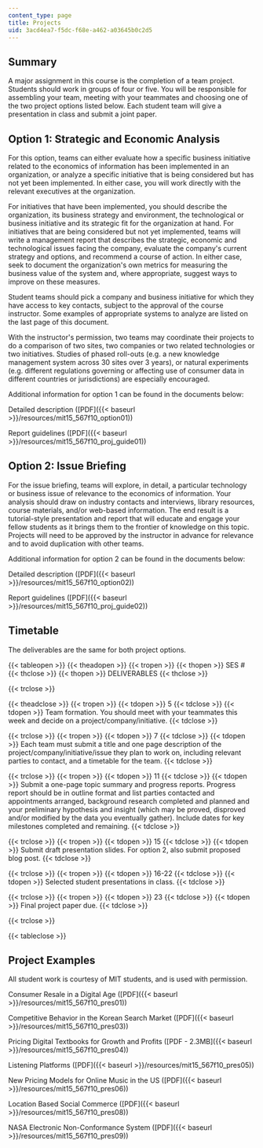 ```yaml
---
content_type: page
title: Projects
uid: 3acd4ea7-f5dc-f68e-a462-a03645b0c2d5
---
```


Summary
-------

A major assignment in this course is the completion of a team project. Students should work in groups of four or five. You will be responsible for assembling your team, meeting with your teammates and choosing one of the two project options listed below. Each student team will give a presentation in class and submit a joint paper.

Option 1: Strategic and Economic Analysis
-----------------------------------------

For this option, teams can either evaluate how a specific business initiative related to the economics of information has been implemented in an organization, or analyze a specific initiative that is being considered but has not yet been implemented. In either case, you will work directly with the relevant executives at the organization.

For initiatives that have been implemented, you should describe the organization, its business strategy and environment, the technological or business initiative and its strategic fit for the organization at hand. For initiatives that are being considered but not yet implemented, teams will write a management report that describes the strategic, economic and technological issues facing the company, evaluate the company's current strategy and options, and recommend a course of action. In either case, seek to document the organization's own metrics for measuring the business value of the system and, where appropriate, suggest ways to improve on these measures.

Student teams should pick a company and business initiative for which they have access to key contacts, subject to the approval of the course instructor. Some examples of appropriate systems to analyze are listed on the last page of this document.

With the instructor's permission, two teams may coordinate their projects to do a comparison of two sites, two companies or two related technologies or two initiatives. Studies of phased roll-outs (e.g. a new knowledge management system across 30 sites over 3 years), or natural experiments (e.g. different regulations governing or affecting use of consumer data in different countries or jurisdictions) are especially encouraged.

Additional information for option 1 can be found in the documents below:

Detailed description ([PDF]({{< baseurl >}}/resources/mit15_567f10_option01))

Report guidelines ([PDF]({{< baseurl >}}/resources/mit15_567f10_proj_guide01))

Option 2: Issue Briefing
------------------------

For the issue briefing, teams will explore, in detail, a particular technology or business issue of relevance to the economics of information. Your analysis should draw on industry contacts and interviews, library resources, course materials, and/or web-based information. The end result is a tutorial-style presentation and report that will educate and engage your fellow students as it brings them to the frontier of knowledge on this topic. Projects will need to be approved by the instructor in advance for relevance and to avoid duplication with other teams.

Additional information for option 2 can be found in the documents below:

Detailed description ([PDF]({{< baseurl >}}/resources/mit15_567f10_option02))

Report guidelines ([PDF]({{< baseurl >}}/resources/mit15_567f10_proj_guide02))

Timetable
---------

The deliverables are the same for both project options.

{{< tableopen >}}
{{< theadopen >}}
{{< tropen >}}
{{< thopen >}}
SES #
{{< thclose >}}
{{< thopen >}}
DELIVERABLES
{{< thclose >}}

{{< trclose >}}

{{< theadclose >}}
{{< tropen >}}
{{< tdopen >}}
5
{{< tdclose >}}
{{< tdopen >}}
Team formation. You should meet with your teammates this week and decide on a project/company/initiative.
{{< tdclose >}}

{{< trclose >}}
{{< tropen >}}
{{< tdopen >}}
7
{{< tdclose >}}
{{< tdopen >}}
Each team must submit a title and one page description of the project/company/initiative/issue they plan to work on, including relevant parties to contact, and a timetable for the team.
{{< tdclose >}}

{{< trclose >}}
{{< tropen >}}
{{< tdopen >}}
11
{{< tdclose >}}
{{< tdopen >}}
Submit a one-page topic summary and progress reports. Progress report should be in outline format and list parties contacted and appointments arranged, background research completed and planned and your preliminary hypothesis and insight (which may be proved, disproved and/or modified by the data you eventually gather). Include dates for key milestones completed and remaining.
{{< tdclose >}}

{{< trclose >}}
{{< tropen >}}
{{< tdopen >}}
15
{{< tdclose >}}
{{< tdopen >}}
Submit draft presentation slides. For option 2, also submit proposed blog post.
{{< tdclose >}}

{{< trclose >}}
{{< tropen >}}
{{< tdopen >}}
16-22
{{< tdclose >}}
{{< tdopen >}}
Selected student presentations in class.
{{< tdclose >}}

{{< trclose >}}
{{< tropen >}}
{{< tdopen >}}
23
{{< tdclose >}}
{{< tdopen >}}
Final project paper due.
{{< tdclose >}}

{{< trclose >}}

{{< tableclose >}}

Project Examples
----------------

All student work is courtesy of MIT students, and is used with permission.

Consumer Resale in a Digital Age ([PDF]({{< baseurl >}}/resources/mit15_567f10_pres01))

Competitive Behavior in the Korean Search Market ([PDF]({{< baseurl >}}/resources/mit15_567f10_pres03))

Pricing Digital Textbooks for Growth and Profits ([PDF - 2.3MB]({{< baseurl >}}/resources/mit15_567f10_pres04))

Listening Platforms ([PDF]({{< baseurl >}}/resources/mit15_567f10_pres05))

New Pricing Models for Online Music in the US ([PDF]({{< baseurl >}}/resources/mit15_567f10_pres06))

Location Based Social Commerce ([PDF]({{< baseurl >}}/resources/mit15_567f10_pres08))

NASA Electronic Non-Conformance System ([PDF]({{< baseurl >}}/resources/mit15_567f10_pres09))